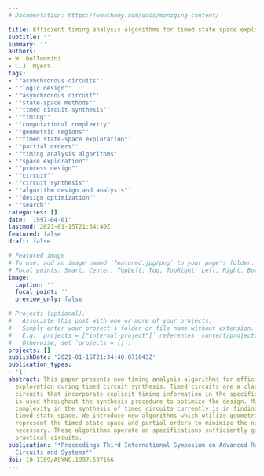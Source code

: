 ```yaml
---
# Documentation: https://wowchemy.com/docs/managing-content/

title: Efficient timing analysis algorithms for timed state space exploration
subtitle: ''
summary: ''
authors:
- W. Belluomini
- C.J. Myers
tags:
- '"asynchronous circuits"'
- '"logic design"'
- '"asynchronous circuit"'
- '"state-space methods"'
- '"timed circuit synthesis"'
- '"timing"'
- '"computational complexity"'
- '"geometric regions"'
- '"timed state-space exploration"'
- '"partial orders"'
- '"timing analysis algorithms"'
- '"space exploration"'
- '"process design"'
- '"circuit"'
- '"circuit synthesis"'
- '"algorithm design and analysis"'
- '"design optimization"'
- '"search"'
categories: []
date: '1997-04-01'
lastmod: 2021-01-15T21:34:40Z
featured: false
draft: false

# Featured image
# To use, add an image named `featured.jpg/png` to your page's folder.
# Focal points: Smart, Center, TopLeft, Top, TopRight, Left, Right, BottomLeft, Bottom, BottomRight.
image:
  caption: ''
  focal_point: ''
  preview_only: false

# Projects (optional).
#   Associate this post with one or more of your projects.
#   Simply enter your project's folder or file name without extension.
#   E.g. `projects = ["internal-project"]` references `content/project/deep-learning/index.md`.
#   Otherwise, set `projects = []`.
projects: []
publishDate: '2021-01-15T21:34:40.071643Z'
publication_types:
- '1'
abstract: This paper presents new timing analysis algorithms for efficient state space
  exploration during timed circuit synthesis. Timed circuits are a class of asynchronous
  circuits that incorporate explicit timing information in the specification which
  is used throughout the synthesis procedure to optimize the design. Much of the computational
  complexity in the synthesis of timed circuits currently is in finding the reachable
  timed state space. We introduce new algorithms which utilize geometric regions to
  represent the timed state space and partial orders to minimize the number of regions
  necessary. These algorithms operate on specifications sufficiently general to describe
  practical circuits.
publication: '*Proceedings Third International Symposium on Advanced Research in Asynchronous
  Circuits and Systems*'
doi: 10.1109/ASYNC.1997.587166
---
```

